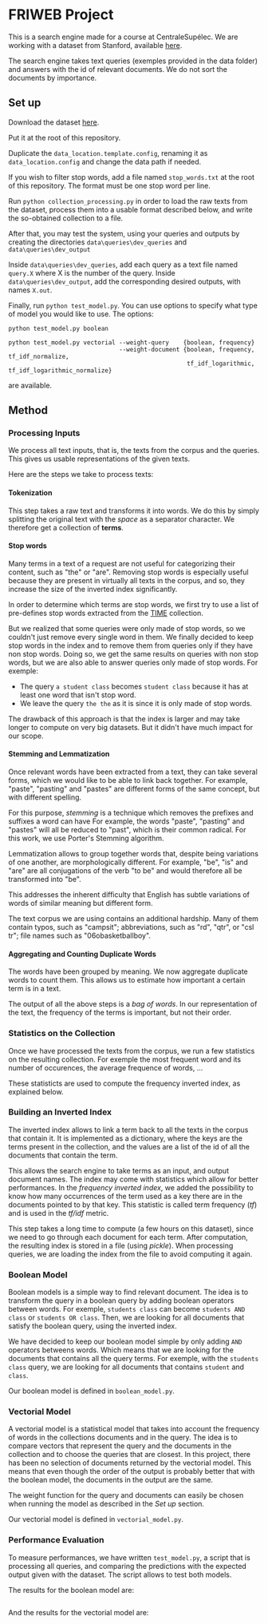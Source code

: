 # FRIWEB Project

This is a search engine made for a course at CentraleSupélec.
We are working with a dataset from Stanford, available [here](http://web.stanford.edu/class/cs276/pa/pa1-data.zip).

The search engine takes text queries (exemples provided in the data folder) and answers with the id of relevant documents. We do not sort the documents by importance.

## Set up

Download the dataset [here](http://web.stanford.edu/class/cs276/pa/pa1-data.zip).

Put it at the root of this repository.

Duplicate the `data_location.template.config`, renaming it as `data_location.config` and change the data path if needed.

If you wish to filter stop words, add a file named `stop_words.txt`
at the root of this repository. The format must be one stop word per line.

Run `python collection_processing.py` in order to load the raw texts from the dataset,
process them into a usable format described below, and write the so-obtained collection
to a file. 

After that, you may test the system, using your queries and outputs
 by creating the directories `data\queries\dev_queries` and `data\queries\dev_output`
 
 
 Inside `data\queries\dev_queries`, add each query as a text file named `query.X` where 
 X is the number of the query. Inside `data\queries\dev_output`, add the corresponding 
 desired outputs, with names `X.out`.
 
 Finally, run `python test_model.py`. You can use options to specify what type of model you would 
 like to use. The options:
 
 `python test_model.py boolean`
 
 ```
 python test_model.py vectorial --weight-query    {boolean, frequency} 
                                --weight-document {boolean, frequency, tf_idf_normalize, 
                                                   tf_idf_logarithmic, tf_idf_logarithmic_normalize}
 ```
 
 are available.

## Method

### Processing Inputs

We process all text inputs, that is, the texts from the corpus and
the queries. This gives us usable representations of the given texts.

Here are the steps we take to process texts:

#### Tokenization

This step takes a raw text and transforms it into words. We do this by simply
splitting the original text with the _space_ as a separator character. We therefore get
a collection of **terms**.

#### Stop words

Many terms in a text of a request are not useful for categorizing their
content, such as "the" or "are". Removing stop words is especially useful
because they are present in virtually all texts in the corpus, and so,
they increase the size of the inverted index significantly.

In order to determine which terms are stop words, we first try to use a list of pre-defines stop words extracted from the [TIME](http://ir.dcs.gla.ac.uk/resources/test_collections/time/) collection.

But we realized that some queries were only made of stop words, so we couldn't just remove every single word in them. We finally decided to keep stop words in the index and to remove them from queries only if they have non stop words. Doing so, we get the same results on queries with non stop words, but we are also able to answer queries only made of stop words.
For exemple:

- The query `a student class` becomes `student class` because it has at least one word that isn't stop word.
- We leave the query `the the` as it is since it is only made of stop words.

The drawback of this approach is that the index is larger and may take longer to compute on very big datasets. But it didn't have much impact for our scope.

#### Stemming and Lemmatization

Once relevant words have been extracted from a text, they can take several forms, which
we would like to be able to link back together. For example, "paste", "pasting" and "pastes" are
different forms of the same concept, but with different spelling.

For this purpose, _stemming_ is a technique which removes the prefixes and suffixes a word can have
For example, the words "paste", "pasting" and "pastes" will all be reduced to "past", which
is their common radical. For this work, we use Porter's Stemming algorithm.

Lemmatization allows to group together words that, despite being variations of one another,
are morphologically different. For example, "be", "is" and "are" are all conjugations of the verb "to be"
and would therefore all be transformed into "be".

This addresses the inherent difficulty that English has subtle variations of words of similar
meaning but different form.

The text corpus we are using contains an additional hardship. Many of them contain
typos, such as "campsit"; abbreviations, such as "rd", "qtr", or "csl tr"; file
names such as "06obasketballboy".

#### Aggregating and Counting Duplicate Words

The words have been grouped by meaning. We now aggregate duplicate words to count them.
This allows us to estimate how important a certain term is in a text.

The output of all the above steps is a _bag of words_. In our representation of the text, the frequency of the terms is important, but not their order.

### Statistics on the Collection

Once we have processed the texts from the corpus, we run a few statistics on the resulting collection. For exemple the most frequent word and its number of occurences, the average frequence of words, ...

These statisticts are used to compute the frequency inverted index, as explained below.

### Building an Inverted Index

The inverted index allows to link a term back to all the texts in the corpus that contain
it. It is implemented as a dictionary, where the keys are the terms present in the collection,
and the values are a list of the id of all the documents that contain the term.

This allows the search engine to take terms as an input, and output document names.
The index may come with statistics which allow for better performances.
In the _frequency inverted index_, we added the possibility to know how many occurrences of the term
used as a key there are in the documents pointed to by that key. This statistic is called term frequency (_tf_)
and is used in the _tf/idf_ metric.

This step takes a long time to compute (a few hours on this dataset), since we need to go through
each document for each term. After computation, the resulting index is stored in a file (using _pickle_).
When processing queries, we are loading the index from the file to avoid computing it again.

### Boolean Model

Boolean models is a simple way to find relevant document. The idea is to transform the query in a boolean query by adding boolean operators between words. For exemple, `students class` can become `students AND class` or `students OR class`. Then, we are looking for all documents that satisfy the boolean query, using the inverted index.

We have decided to keep our boolean model simple by only adding `AND` operators betweens words. Which means that we are looking for the documents that contains all the query terms.
For exemple, with the `students class` query, we are looking for all documents that contains `student` and `class`.

Our boolean model is defined in `boolean_model.py`.

### Vectorial Model

A vectorial model is a statistical model that takes into account the frequency of words in the collections documents and in the query.
The idea is to compare vectors that represent the query and the documents in the collection and to choose the queries that are closest.
In this project, there has been no selection of documents returned by the vectorial model. This means that even though the order of the output is probably better that with the boolean model, the documents in the output are the same.

The weight function for the query and documents can easily be chosen when running the model as described in the *Set up* section.

Our vectorial model is defined in `vectorial_model.py`.

### Performance Evaluation

To measure performances, we have written `test_model.py`, a script that is processing all queries, and comparing the predictions with the expected output given with the dataset.
The script allows to test both models.

The results for the boolean model are:

```

```

And the results for the vectorial model are:

```

```
